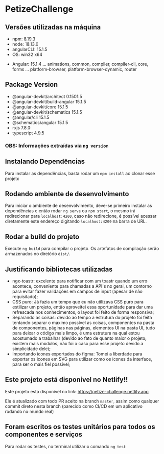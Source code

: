 # PetizeChallenge

## Versões utilizadas na máquina

- npm: 8.19.3
- node: 18.13.0
- angularCLI: 15.1.5
- OS: win32 x64

* Angular: 15.1.4
  ... animations, common, compiler, compiler-cli, core, forms
  ... platform-browser, platform-browser-dynamic, router

## Package Version

- @angular-devkit/architect 0.1501.5
- @angular-devkit/build-angular 15.1.5
- @angular-devkit/core 15.1.5
- @angular-devkit/schematics 15.1.5
- @angular/cli 15.1.5
- @schematics/angular 15.1.5
- rxjs 7.8.0
- typescript 4.9.5

### OBS: Informações extraídas via `ng version`

## Instalando Dependências

Para instalar as dependências, basta rodar um `npm install` ao clonar esse projeto

## Rodando ambiente de desenvolvimento

Para iniciar o ambiente de desenvolvimento, deve-se primeiro instalar as dependências e então rodar `ng serve` ou `npm start`, o mesmo irá redirecionar para `localhost:4200`, caso não redirecione, é possível acessar diretamente este endereço digitando `localhost:4200` na barra de URL.

## Rodar a build do projeto

Execute `ng build` para compilar o projeto. Os artefatos de compilação serão armazenados no diretório `dist/`.

## Justificando bibliotecas utilizadas

- ngx-toastr: excelente para notificar com um toastr quando um erro acontece, conveniente para chamadas a API's no geral, um contorno para evitar fazer validações em campos de input (apesar de não requisitado);
- CSS puro: Já fazia um tempo que eu não utilizava CSS puro para estilizar um projeto, então aproveitei essa oportunidade para dar uma refrescada nos conhecimentos, o layout foi feito de forma responsiva;
- Separando as coisas: devido ao tempo a estrutura do projeto foi feita tentando separar o maximo possível as coisas, componentes na pasta de componentes, páginas nas páginas, elementos UI na pasta UI, tudo para deixar o código mais limpo, é uma estrutura na qual estou acostumado a trabalhar (devido ao fato de quanto maior o projeto, existem mais modulos, não foi o caso para esse projeto devido a simplicidade dele);
- Importando ícones exportados do figma: Tomei a liberdade para exportar os icones em SVG para utilizar como os ícones da interface, para ser o mais fiel possível;

## Este projeto está disponível no Netlify!!

Este projeto está disponível no link: https://petize-challenge.netlify.app

Ele é atualizado com todo PR aceito na branch `master`, assim como qualquer commit direto nesta branch (parecido como CI/CD em um aplicativo rodando no mundo real)

## Foram escritos os testes unitários para todos os componentes e serviços

Para rodar os testes, no terminal utilizar o comando `ng test`
